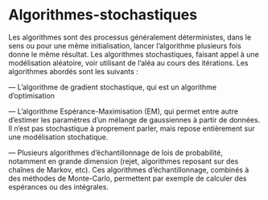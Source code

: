 # Algorithmes-stochastiques
Les algorithmes sont des processus généralement déterministes, dans le sens ou pour une même initialisation, lancer l’algorithme plusieurs fois donne le même résultat. Les algorithmes stochastiques, faisant appel à une modélisation aléatoire, voir utilisant de l’aléa au cours des itérations. Les algorithmes abordés sont les suivants :

— L’algorithme de gradient stochastique, qui est un algorithme d’optimisation

— L’algorithme Espérance-Maximisation (EM), qui permet entre autre d’estimer les paramètres d’un mélange de gaussiennes à partir de données. Il n’est pas stochastique à proprement parler, mais repose entièrement sur une modélisation stochatique. 

— Plusieurs algorithmes d’échantillonnage de lois de probabilité, notamment en grande dimension (rejet, algorithmes reposant sur des chaînes de Markov, etc). Ces algorithmes d’échantillonnage, combinés à des méthodes de Monte-Carlo, permettent par exemple de calculer des espérances ou des intégrales.
